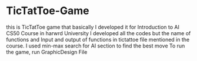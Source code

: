 # TicTatToe-Game
this is TicTatToe game that basically I developed it for Introduction to AI CS50 Course in harwrd University 
I developed all the codes but the name of functions and Input and output of functions in tictattoe file mentioned in the course.
I used min-max search for AI section to find the best move
To run the game, run GraphicDesign File

